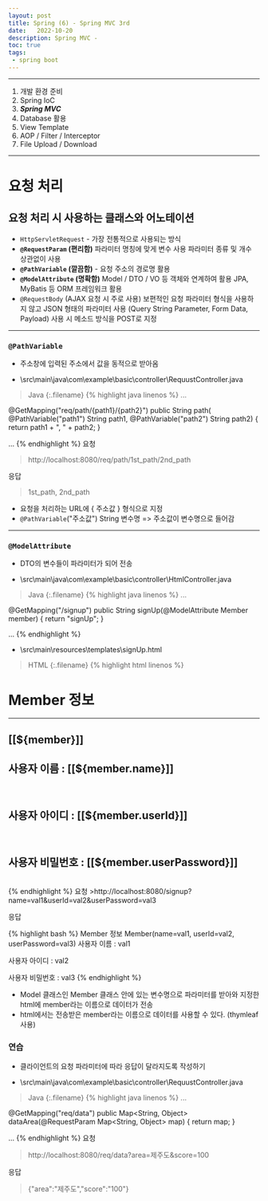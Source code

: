 ```yaml
---
layout: post
title: Spring (6) - Spring MVC 3rd
date:   2022-10-20
description: Spring MVC - 
toc: true
tags:
 - spring boot
---
```

---
1. 개발 환경 준비
2. Spring IoC
3. **_Spring MVC_**
4. Database 활용
5. View Template
6. AOP / Filter / Interceptor
7. File Upload / Download

---
# 요청 처리
## 요청 처리 시 사용하는 클래스와 어노테이션
* `HttpServletRequest` - 가장 전통적으로 사용되는 방식
* **`@RequestParam` (편리함)**
    파라미터 명칭에 맞게 변수 사용
    파라미터 종류 및 개수 상관없이 사용
* **`@PathVariable` (깔끔함)** - 요청 주소의 경로명 활용
* **`@ModelAttribute` (명확함)**
    Model / DTO / VO 등 객체와 연계하여 활용
    JPA, MyBatis 등 ORM 프레임워크 활용
* `@RequestBody` (AJAX 요청 시 주로 사용)
    보편적인 요청 파라미터 형식을 사용하지 않고 JSON 형태의 파라미터 사용
(Query String Parameter, Form Data, Payload)
    사용 시 메소드 방식을 POST로 지정

---
### `@PathVariable`
* 주소창에 입력된 주소에서 값을 동적으로 받아옴

* \src\main\java\com\example\basic\controller\RequustController.java

>Java
{:.filename}
{% highlight java linenos %}
...

@GetMapping("req/path/{path1}/{path2}")
public String path(
        @PathVariable("path1") String path1,
        @PathVariable("path2") String path2) {
    return path1 + ", " + path2;
}

...
{% endhighlight %}
요청
>http://localhost:8080/req/path/1st_path/2nd_path

응답
>1st_path, 2nd_path

* 요청을 처리하는 URL에 { 주소값 } 형식으로 지정
* `@PathVariable`("주소값") String 변수명 => 주소값이 변수명으로 들어감

---
### `@ModelAttribute`
* DTO의 변수들이 파라미터가 되어 전송

* \src\main\java\com\example\basic\controller\HtmlController.java

>Java
{:.filename}
{% highlight java linenos %}
...

@GetMapping("/signup")
public String signUp(@ModelAttribute Member member) {
    return "signUp";
}

...
{% endhighlight %}

* \src\main\resources\templates\signUp.html

>HTML
{:.filename}
{% highlight html linenos %}
<html xmlns:th="http://www.thymeleaf.org">

<head>
</head>

<body>
    <h1>Member 정보</h1>
    <hr /><!-- 여는 태그와 닫는 태그를 한번에 표현 -->
    <h2>[[${member}]]</h2>
    <h2>사용자 이름 : [[${member.name}]]</h2><br /><!-- 줄바꿈 -->
    <h2>사용자 아이디 : [[${member.userId}]]</h2><br>
    <h2>사용자 비밀번호 : [[${member.userPassword}]]</h2><br>
</body>

</html>
{% endhighlight %}
요청
>http://localhost:8080/signup?name=val1&userId=val2&userPassword=val3

응답
>
{% highlight bash %}
Member 정보
Member(name=val1, userId=val2, userPassword=val3)
사용자 이름 : val1

사용자 아이디 : val2

사용자 비밀번호 : val3
{% endhighlight %}

* Model 클래스인 Member 클래스 안에 있는 변수명으로 파라미터를 받아와 지정한 html에 member라는 이름으로 데이터가 전송
* html에서는 전송받은 member라는 이름으로 데이터를 사용할 수 있다. (thymleaf 사용)


### 연습
* 클라이언트의 요청 파라미터에 따라 응답이 달라지도록 작성하기

* \src\main\java\com\example\basic\controller\RequustController.java

>Java
{:.filename}
{% highlight java linenos %}
...

@GetMapping("req/data")
public Map<String, Object> dataArea(@RequestParam Map<String, Object> map) {
    return map;
}

...
{% endhighlight %}
요청
>http://localhost:8080/req/data?area=제주도&score=100

응답
>{"area":"제주도","score":"100"}